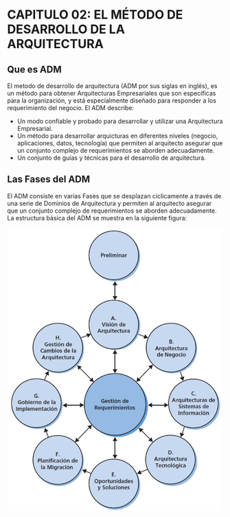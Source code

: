 # CAPITULO 02: EL MÉTODO DE DESARROLLO DE LA ARQUITECTURA

## Que es ADM

El metodo de desarrollo de arquitectura (ADM por sus siglas en inglés), es un método para obtener Arquitecturas Empresariales que son específicas para la organización, y está especialmente diseñado para responder a los requerimiento del negocio. El ADM describe:
- Un modo confiable y probado para desarrollar y utilizar una Arquitectura Empresarial.
- Un método para desarrollar arquicturas en diferentes niveles (negocio, aplicaciones, datos, tecnología) que permiten al arquitecto asegurar que un conjunto complejo de requerimientos se aborden adecuadamente.
- Un conjunto de guías y técnicas para el desarrollo de arquitectura.

## Las Fases del ADM

El ADM consiste en varias Fases que se desplazan cíclicamente a través de una serie de Dominios de Arquitectura y permiten al arquitecto asegurar que un conjunto complejo de requerimientos se aborden adecuadamente. La estructura básica del ADM se muestra en la siguiente figura:

<p align="center">
<img src="img/fases_ADM.png" width="500">
</p>
